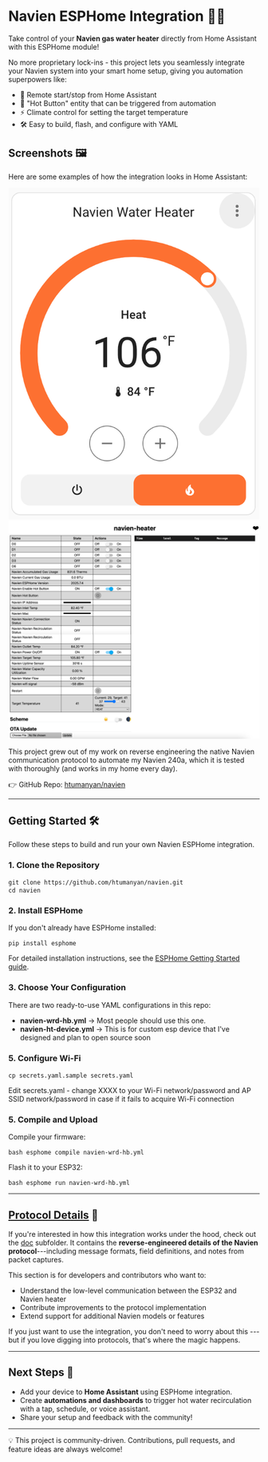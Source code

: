 # Navien ESPHome Integration 🚀🔥

Take control of your **Navien gas water heater** directly from Home
Assistant with this ESPHome module!

No more proprietary lock-ins - this project lets you seamlessly
integrate your Navien system into your smart home setup, giving you
automation superpowers like:

-   📱 Remote start/stop from Home Assistant
-   🔔 "Hot Button" entity that can be triggered from automation
-   ⚡ Climate control for setting the target temperature
-   🛠️ Easy to build, flash, and configure with YAML

## Screenshots 🖼️

Here are some examples of how the integration looks in Home Assistant:

![image](doc/ha_screenshot.png)
![image](doc/esphome.png)

This project grew out of my work on reverse engineering the native Navien communication protocol to automate my Navien 240a, which it is tested with thoroughly (and works in my home every day).

👉 GitHub Repo: [htumanyan/navien](https://github.com/htumanyan/navien)

------------------------------------------------------------------------

## Getting Started 🛠️

Follow these steps to build and run your own Navien ESPHome integration.

### 1. Clone the Repository

```
git clone https://github.com/htumanyan/navien.git 
cd navien
```

### 2. Install ESPHome

If you don't already have ESPHome installed:

```
pip install esphome
```

For detailed installation instructions, see the [ESPHome Getting Started
guide](https://esphome.io/guides/getting_started_command_line.html).

### 3. Choose Your Configuration

There are two ready-to-use YAML configurations in this repo:

-   **navien-wrd-hb.yml** → Most people should use this one.
-   **navien-ht-device.yml** → This is for custom esp device that I've designed and plan to open source soon

### 5. Configure Wi-Fi

```
cp secrets.yaml.sample secrets.yaml
```
Edit secrets.yaml - change XXXX to your Wi-Fi network/password and AP SSID network/password in case if it fails to acquire Wi-Fi connection

### 5. Compile and Upload

Compile your firmware:

```
bash esphome compile navien-wrd-hb.yml 
```

Flash it to your ESP32:

```
bash esphome run navien-wrd-hb.yml
```

------------------------------------------------------------------------

## [Protocol Details](./doc/README.md) 🔬

If you're interested in how this integration works under the hood, check
out the [doc](./doc/README.md) subfolder.
It contains the **reverse-engineered details of the Navien
protocol**---including message formats, field definitions, and notes
from packet captures.

This section is for developers and contributors who want to:
- Understand the low-level communication between the ESP32 and Navien
heater
- Contribute improvements to the protocol implementation
- Extend support for additional Navien models or features

If you just want to use the integration, you don't need to worry about
this --- but if you love digging into protocols, that's where the magic
happens.

------------------------------------------------------------------------

## Next Steps 🌟

-   Add your device to **Home Assistant** using ESPHome integration.
-   Create **automations and dashboards** to trigger hot water
    recirculation with a tap, schedule, or voice assistant.
-   Share your setup and feedback with the community!

------------------------------------------------------------------------

💡 This project is community-driven. Contributions, pull requests, and
feature ideas are always welcome!
